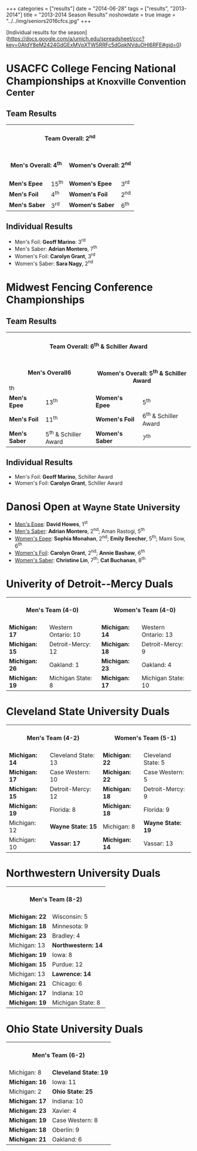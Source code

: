 +++
categories = ["results"]
date = "2014-06-28"
tags = ["results", "2013-2014"]
title = "2013-2014 Season Results"
noshowdate = true
image = "../../img/seniors2016cfcs.jpg"
+++


[Individual results for the season]
(https://docs.google.com/a/umich.edu/spreadsheet/ccc?key=0AtdY8eM2424GdGExMVpXTW5RRFc5dGpkNVduOHl6RFE#gid=0)

# USACFC College Fencing National Championships <small>at Knoxville Convention Center</small>
## Team Results
<table class="table table-striped"><tbody>
<tr><td colspan="4"><h4 align="Center"><strong>Team Overall</strong>: 2<sup>nd</sup></h4></td></tr>
<tr><td colspan="2"><h4 align="Center"><strong>Men's Overall</strong>: 4<sup>th</sup></h4></td>
    <td colspan="2"><h4 align="Center"><strong>Women's Overall</strong>: 2<sup>nd</sup></h4></td></tr>
<tr><td><strong>Men's Epee</strong></td><td>15<sup>th</sup></td>
    <td><strong>Women's Epee</strong></td><td>3<sup>rd</sup></td></tr>
<tr><td><strong>Men's Foil</strong></td><td>4<sup>th</sup></td>
    <td><strong>Women's Foil</strong></td><td>2<sup>nd</sup></td></tr>
<tr><td><strong>Men's Saber</strong></td><td>3<sup>rd</sup></td>
    <td><strong>Women's Saber</strong></td><td>6<sup>th</sup></td></tr>
</tbody></table>

## Individual Results 
 - Men's Foil: **Geoff Marino**: 3<sup>rd</sup>
 - Men's Saber: **Adrian Montero**, 7<sup>th</sup>
 - Women's Foil: **Carolyn Grant**, 3<sup>rd</sup>
 - Women's Saber: **Sara Nagy**, 2<sup>nd</sup>

# Midwest Fencing Conference Championships

## Team Results
<table class="table table-striped"><tbody>
<tr><td colspan="4"><h4 align="Center"><strong>Team Overall</strong>: 6<sup>th</sup> & Schiller Award</h4></td></tr>
<tr><td colspan="2"><h4 align="Center"><strong>Men's Overall</strong>6</h4>th</td>
    <td colspan="2"><h4 align="Center"><strong>Women's Overall</strong>: 5<sup>th</sup> & Schiller Award</h4></td></tr>
<tr><td><strong>Men's Epee</strong></td><td>13<sup>th</sup></td>
    <td><strong>Women's Epee</strong></td><td>5<sup>th</sup></td></tr>
<tr><td><strong>Men's Foil</strong></td><td>11<sup>th</sup></td>
    <td><strong>Women's Foil</strong></td><td>6<sup>th</sup> & Schiller Award</td></tr>
<tr><td><strong>Men's Saber</strong></td><td>5<sup>th</sup> & Schiller Award</td>
    <td><strong>Women's Saber</strong></td><td>7<sup>th</sup></td></tr>
</tbody></table>


## Individual Results
 - Men's Foil: **Geoff Marino**, Schiller Award
 - Women's Foil: **Carolyn Grant**, Schiller Award

# Danosi Open <small>at Wayne State University</small>
 - [Men's Epee](http://wsuathletics.com/documents/2013/12/8/OpenSeniorMensEpee.html?id=1764): **David Howes**, 1<sup>st</sup>
 - [Men's Saber](http://wsuathletics.com/documents/2013/12/8/OpenSeniorMensSaber.html?id=1765): **Adrian Montero**, 2<sup>nd</sup>; Aman Rastogi, 5<sup>th</sup>
 - [Women's Epee](http://wsuathletics.com/documents/2013/12/8/OpenSeniorWomensEpee.html?id=1767): **Sophia Monahan**, 2<sup>nd</sup>; **Emily Beecher**, 5<sup>th</sup>; Mami Sow, 6<sup>th</sup>
 - [Women's Foil](http://wsuathletics.com/documents/2013/12/8/OpenSeniorWomensFoil.html?id=1766): **Carolyn Grant**, 2<sup>nd</sup>; **Annie Bashaw**, 6<sup>th</sup>
 - [Women's Saber](http://wsuathletics.com/documents/2013/12/8/OpenSeniorWomensSaber.html?id=1768): **Christine Lin**, 7<sup>th</sup>; **Cat Buchanan**, 8<sup>th</sup>

# Univerity of Detroit--Mercy Duals
<table class="table table-striped"><tbody>
<tr><td colspan="2"><h4 align="center"><strong>Men's Team</strong> (4-0)</h4></td>
    <td colspan="2"><h4 align="center"><strong>Women's Team</strong> (4-0)</h4></td></tr>
<tr><td><strong>Michigan: 17</strong></td><td>Western Ontario: 10</td>
    <td><strong>Michigan: 14</strong></td><td>Western Ontario: 13</td></tr>
<tr><td><strong>Michigan: 15</strong></td><td>Detroit-Mercy: 12</td>
    <td><strong>Michigan: 18</strong></td><td>Detroit-Mercy: 9</td></tr>
<tr><td><strong>Michigan: 26</strong></td><td>Oakland: 1</td>
    <td><strong>Michigan: 23</strong></td><td>Oakland: 4</td></tr>
<tr><td><strong>Michigan: 19</strong></td><td>Michigan State: 8</td>
    <td><strong>Michigan: 17</strong></td><td>Michigan State: 10</td></tr>
</tbody></table>

# Cleveland State University Duals
<table class="table table-striped"><tbody>
<tr><td colspan="2"><h4 align="center"><strong>Men's Team</strong> (4-2)</h4></td>
    <td colspan="2"><h4 align="center"><strong>Women's Team</strong> (5-1)</h4></td>
<tr><td><strong>Michigan: 14</strong></td><td>Cleveland State: 13</td>
    <td><strong>Michigan: 22</strong></td><td>Cleveland State: 5</td></tr>
<tr><td><strong>Michigan: 17</strong></td><td>Case Western: 10</td>
    <td><strong>Michigan: 22</strong></td><td>Case Western: 5</td></tr>
<tr><td><strong>Michigan: 15</strong></td><td>Detroit-Mercy: 12</td>
    <td><strong>Michigan: 18</strong></td><td>Detroit-Mercy: 9</td></tr>
<tr><td><strong>Michigan: 19</strong></td><td>Florida: 8</td>
    <td><strong>Michigan: 18</strong></td><td>Florida: 9</td></tr>
<tr><td>Michigan: 12</td><td><strong>Wayne State: 15</strong></td>
    <td>Michigan: 8</td><td><strong>Wayne State: 19</strong></td></tr>
<tr><td>Michigan: 10</td><td><strong>Vassar: 17</strong></td>
    <td><strong>Michigan: 14</strong></td><td>Vassar: 13</td></tr>
</tbody></table>

# Northwestern University Duals
<table class="table table-striped"><tbody>
<tr><td colspan="2"><h4 align="center"><strong>Men's Team</strong> (8-2)</h4></td>
<tr><td><strong>Michigan: 22</strong></td><td>Wisconsin: 5</td></tr>
<tr><td><strong>Michigan: 18</strong></td><td>Minnesota: 9</td></tr>
<tr><td><strong>Michigan: 23</strong></td><td>Bradley: 4</td></tr>
<tr><td>Michigan: 13</td><td><strong>Northwestern: 14</strong></td></tr>
<tr><td><strong>Michigan: 19</strong></td><td>Iowa: 8</td></tr>
<tr><td><strong>Michigan: 15</strong></td><td>Purdue: 12</td></tr>
<tr><td>Michigan: 13</td><td><strong>Lawrence: 14</strong></td></tr>
<tr><td><strong>Michigan: 21</strong></td><td>Chicago: 6</td></tr>
<tr><td><strong>Michigan: 17</strong></td><td>Indiana: 10</td></tr>
<tr><td><strong>Michigan: 19</strong></td><td>Michigan State: 8</td></tr>
</tbody></table>

# Ohio State University Duals
<table class="table table-striped"><tbody>
<tr><td colspan="2"><h4 align="center"><strong>Men's Team</strong> (6-2)</h4></td></tr>
<tr><td>Michigan: 8</td><td><strong>Cleveland State: 19</strong></td></tr>
<tr><td><strong>Michigan: 16</strong></td><td>Iowa: 11</td></tr>
<tr><td>Michigan: 2</td><td><strong>Ohio State: 25</strong></td></tr>
<tr><td><strong>Michigan: 17</strong></td><td>Indiana: 10</td></tr>
<tr><td><strong>Michigan: 23</strong></td><td>Xavier: 4</td></tr>
<tr><td><strong>Michigan: 19</strong></td><td>Case Western: 8</td></tr>
<tr><td><strong>Michigan: 18</strong></td><td>Oberlin: 9</td></tr>
<tr><td><strong>Michigan: 21</strong></td><td>Oakland: 6</td></tr>
</tbody></table>
